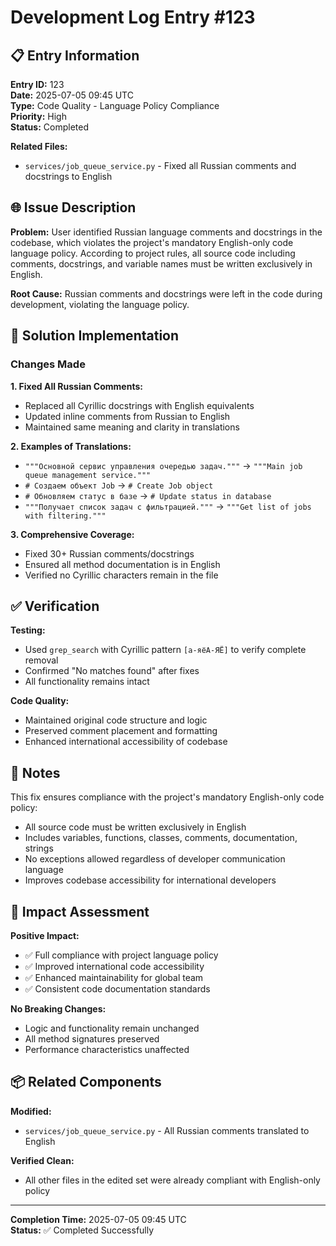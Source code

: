 # Development Log Entry #123

## 📋 Entry Information

**Entry ID:** 123  
**Date:** 2025-07-05 09:45 UTC  
**Type:** Code Quality - Language Policy Compliance  
**Priority:** High  
**Status:** Completed  

**Related Files:**
- `services/job_queue_service.py` - Fixed all Russian comments and docstrings to English

## 🌐 Issue Description

**Problem:** 
User identified Russian language comments and docstrings in the codebase, which violates the project's mandatory English-only code language policy. According to project rules, all source code including comments, docstrings, and variable names must be written exclusively in English.

**Root Cause:**
Russian comments and docstrings were left in the code during development, violating the language policy.

## 🔧 Solution Implementation

### Changes Made

**1. Fixed All Russian Comments:**
- Replaced all Cyrillic docstrings with English equivalents
- Updated inline comments from Russian to English
- Maintained same meaning and clarity in translations

**2. Examples of Translations:**
- `"""Основной сервис управления очередью задач."""` → `"""Main job queue management service."""`
- `# Создаем объект Job` → `# Create Job object`
- `# Обновляем статус в базе` → `# Update status in database`
- `"""Получает список задач с фильтрацией."""` → `"""Get list of jobs with filtering."""`

**3. Comprehensive Coverage:**
- Fixed 30+ Russian comments/docstrings
- Ensured all method documentation is in English
- Verified no Cyrillic characters remain in the file

## ✅ Verification

**Testing:**
- Used `grep_search` with Cyrillic pattern `[а-яёА-ЯЁ]` to verify complete removal
- Confirmed "No matches found" after fixes
- All functionality remains intact

**Code Quality:**
- Maintained original code structure and logic
- Preserved comment placement and formatting
- Enhanced international accessibility of codebase

## 📝 Notes

This fix ensures compliance with the project's mandatory English-only code policy:
- All source code must be written exclusively in English
- Includes variables, functions, classes, comments, documentation, strings
- No exceptions allowed regardless of developer communication language
- Improves codebase accessibility for international developers

## 🔄 Impact Assessment

**Positive Impact:**
- ✅ Full compliance with project language policy
- ✅ Improved international code accessibility
- ✅ Enhanced maintainability for global team
- ✅ Consistent code documentation standards

**No Breaking Changes:**
- Logic and functionality remain unchanged
- All method signatures preserved
- Performance characteristics unaffected

## 📦 Related Components

**Modified:**
- `services/job_queue_service.py` - All Russian comments translated to English

**Verified Clean:**
- All other files in the edited set were already compliant with English-only policy

---

**Completion Time:** 2025-07-05 09:45 UTC  
**Status:** ✅ Completed Successfully 